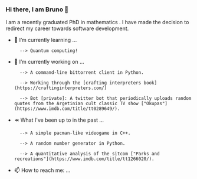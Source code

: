 ### Hi there, I am Bruno 👋

<!--
**brobbio/brobbio** is a ✨ _special_ ✨ repository because its `README.md` (this file) appears on your GitHub profile.

Here are some ideas to get you started:

- 🔭 I’m currently working on ...
- 🌱 I’m currently learning ...
- 👯 I’m looking to collaborate on ...
- 🤔 I’m looking for help with ...
- 💬 Ask me about ...
- 📫 How to reach me: ...
- 😄 Pronouns: ...
- ⚡ Fun fact: ...
-->

I am a recently graduated PhD in mathematics . I have made the decision to redirect my career towards software development. 

- 🌱 I’m currently learning ...

        --> Quantum computing!

- 🔭 I’m currently working on ...

        --> A command-line bittorrent client in Python.

        --> Working through the [crafting interpreters book](https://craftinginterpreters.com/)

        --> Bot [private]: A twitter bot that periodically uploads random quotes from the Argetinian cult classic TV show ["Okupas"](https://www.imdb.com/title/tt0289649/). 

- :rewind: What I've been up to in the past ...

        --> A simple pacman-like videogame in C++.

        --> A random number generator in Python.

        --> A quantitative analysis of the sitcom ["Parks and recreations"](https://www.imdb.com/title/tt1266020/).

- 📫 How to reach me: ...
